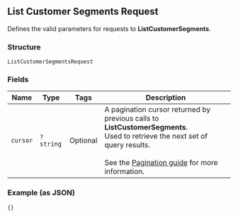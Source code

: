 ## List Customer Segments Request

Defines the valid parameters for requests to __ListCustomerSegments__.

### Structure

`ListCustomerSegmentsRequest`

### Fields

| Name | Type | Tags | Description |
|  --- | --- | --- | --- |
| `cursor` | `?string` | Optional | A pagination cursor returned by previous calls to __ListCustomerSegments__.<br>Used to retrieve the next set of query results.<br><br>See the [Pagination guide](https://developer.squareup.com/docs/docs/working-with-apis/pagination) for more information. |

### Example (as JSON)

```json
{}
```

